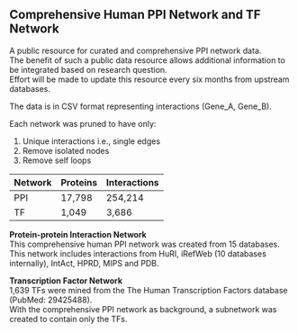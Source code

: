 ## Comprehensive Human PPI Network and TF Network
A public resource for curated and comprehensive PPI network data.  
The benefit of such a public data resource allows additional information to be integrated based on research question.  
Effort will be made to update this resource every six months from upstream databases.  

The data is in CSV format representing interactions (Gene_A, Gene_B).  

Each network was pruned to have only:
1. Unique interactions i.e., single edges
2. Remove isolated nodes
3. Remove self loops

| Network | Proteins | Interactions |
| ------------- | ------------- | ------------- |
| PPI | 17,798 | 254,214 |
| TF | 1,049 | 3,686 |
   
     
**Protein-protein Interaction Network**  
This comprehensive human PPI network was created from 15 databases.  
This network includes interactions from HuRI, iRefWeb (10 databases internally), IntAct, HPRD, MIPS and PDB.  

**Transcription Factor Network**  
1,639 TFs were mined from the The Human Transcription Factors database (PubMed: 29425488).  
With the comprehensive PPI network as background, a subnetwork was created to contain only the TFs.

 
